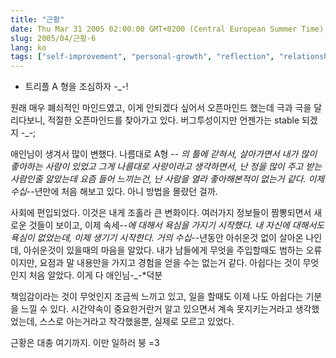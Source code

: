 ```yaml
---
title: "근황"
date: Thu Mar 31 2005 02:00:00 GMT+0200 (Central European Summer Time)
slug: 2005/04/근황-6
lang: ko
tags: ["self-improvement", "personal-growth", "reflection", "relationships"]
---
```


- 트리플 A 형을 조심하자 -_-!

원래 매우 폐쇠적인 마인드였고, 
이게 안되겠다 싶어서 오픈마인드 했는데
극과 극을 달리다보니, 적절한 오픈마인드를 찾아가고 있다.
버그투성이지만 언젠가는 stable 되겠지 -_-;

애인님이 생겨서 많이 변했다.
나름대로 A형 -_- 의 틀에 갇혀서, 살아가면서 내가 많이 좋아하는 사람이 있었고
그게 나름대로 사랑이라고 생각하면서, 난 정을 많이 주고 받는 사람인줄 알았는데
요즘 들어 느끼는건, 난 사람을 열라 좋아해본적이 없는거 같다. 이제 수십-_-년만에 
처음 해보고 있다.  아니 방법을 몰랐던 걸까.

사회에 편입되었다. 이것은 내게 조홀라 큰 변화이다.
여러가지 정보들이 짬뽕되면서 새로운 것들이 보이고,
이제 속세-_-에 대해서 욕심을 가지기 시작했다. 
내 자신에 대해서도 욕심이 없었는데, 이제 생기기 시작한다.
거의 수십-_-년동안 아쉬운것 없이 살아온 나인데, 
아쉬운것이 있을때의 마음을 알았다. 
내가 남들에게 무엇을 주입할때도 범하는 오류이지만,
요점과 말 내용만을 가지고 경험을 얻을 수는 없는거 같다.
아쉽다는 것이 무엇인지 처음 알았다. 이게 다 애인님-_-*덕분

책임감이라는 것이 무엇인지 조금씩 느끼고 있고,
일을 할때도 이제 나도 아쉽다는 기분을 느낄 수 있다. 
시간약속이 중요한거란거 알고 있으면서 계속 못지키는거라고 생각했었는데,
스스로 아는거라고 착각했을뿐, 실제로 모르고 있었다. 

근황은 대충 여기까지. 이만 일하러 붕 =3
